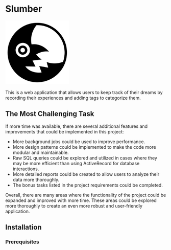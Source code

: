 # Slumber

<img src="./public/evil-moon.png" width="200" />

This is a web application that allows users to keep track of their dreams by recording their experiences and adding tags to categorize them.

## The Most Challenging Task

If more time was available, there are several additional features and improvements that could be implemented in this project:

- More background jobs could be used to improve performance.
- More design patterns could be implemented to make the code more modular and maintainable.
- Raw SQL queries could be explored and utilized in cases where they may be more efficient than using ActiveRecord for database interactions.
- More detailed reports could be created to allow users to analyze their data more thoroughly.
- The bonus tasks listed in the project requirements could be completed.

Overall, there are many areas where the functionality of the project could be expanded and improved with more time. These areas could be explored more thoroughly to create an even more robust and user-friendly application.

## Installation

### Prerequisites

